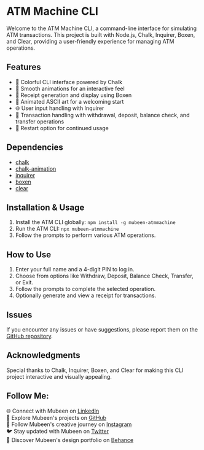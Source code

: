 # ATM Machine CLI

Welcome to the ATM Machine CLI, a command-line interface for simulating ATM transactions. This project is built with Node.js, Chalk, Inquirer, Boxen, and Clear, providing a user-friendly experience for managing ATM operations.

## Features

- 🌈 Colorful CLI interface powered by Chalk
- 🔄 Smooth animations for an interactive feel
- 🧾 Receipt generation and display using Boxen
- 🔄 Animated ASCII art for a welcoming start
- 🌐 User input handling with Inquirer
- 🚀 Transaction handling with withdrawal, deposit, balance check, and transfer operations
- 🔄 Restart option for continued usage

## Dependencies

- [chalk](https://www.npmjs.com/package/chalk)
- [chalk-animation](https://www.npmjs.com/package/chalk-animation)
- [inquirer](https://www.npmjs.com/package/inquirer)
- [boxen](https://www.npmjs.com/package/boxen)
- [clear](https://www.npmjs.com/package/clear)

## Installation & Usage

1. Install the ATM CLI globally: `npm install -g mubeen-atmmachine`
2. Run the ATM CLI: `npx mubeen-atmmachine`
3. Follow the prompts to perform various ATM operations.

## How to Use

1. Enter your full name and a 4-digit PIN to log in.
2. Choose from options like Withdraw, Deposit, Balance Check, Transfer, or Exit.
3. Follow the prompts to complete the selected operation.
4. Optionally generate and view a receipt for transactions.

## Issues

If you encounter any issues or have suggestions, please report them on the [GitHub repository](https://github.com/mubeendev3/typescript-projects/issues).

## Acknowledgments

Special thanks to Chalk, Inquirer, Boxen, and Clear for making this CLI project interactive and visually appealing.

## Follow Me:

🌐 Connect with Mubeen on [LinkedIn](https://www.linkedin.com/in/mubeendeveloper/)<br>
🐙 Explore Mubeen's projects on [GitHub](https://github.com/mubeendev3)<br>
📸 Follow Mubeen's creative journey on [Instagram](https://www.instagram.com/mubeendeveloper/)<br>
🐦 Stay updated with Mubeen on [Twitter](https://twitter.com/mubeendeveloper)<br>
🎨 Discover Mubeen's design portfolio on [Behance](https://www.behance.net/pixuro)<br>
